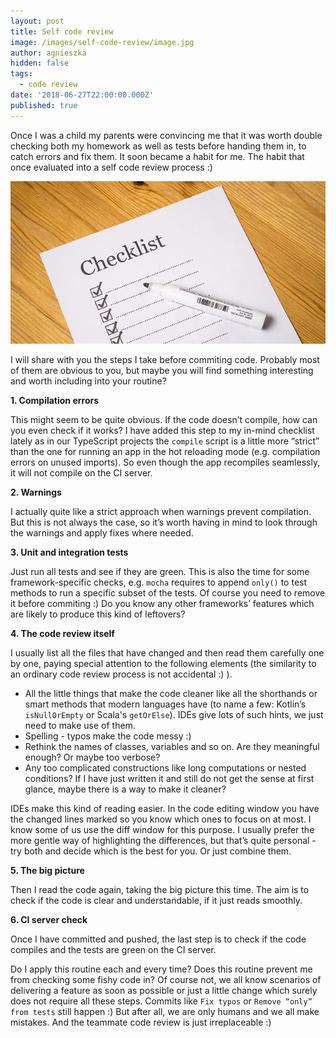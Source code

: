 ```yaml
---
layout: post
title: Self code review
image: /images/self-code-review/image.jpg
author: agnieszka
hidden: false
tags:
  - code review
date: '2018-06-27T22:00:00.000Z'
published: true
---
```


Once I was a child my parents were convincing me that it was  worth double checking both my homework as well as tests before handing them in, to catch errors and fix them. It soon became a habit for me. The habit that once evaluated into a self code review process :)

![](/images/self-code-review/image.jpg)

I will share with you the steps I take before commiting code. Probably most of them are obvious to you, but maybe you will find something interesting and worth including into your routine?

**1. Compilation errors**

This might seem to be quite obvious. If the code doesn’t compile, how can you even check if it works? I have added this step to my in-mind checklist lately as in our TypeScript projects the `compile` script is a little more “strict” than the one for running an app in the hot reloading mode (e.g. compilation errors on unused imports). So even though the app recompiles seamlessly, it will not compile on the CI server. 

**2. Warnings**

I actually quite like a strict approach when warnings prevent compilation. But this is not always the case, so it’s worth  having in mind to look through the warnings and apply fixes where needed.

**3. Unit and integration tests**

Just run all tests and see if they are green. This is also the time for some framework-specific checks, e.g. `mocha` requires to append `only()` to test methods to run a specific subset of the tests. Of course you need to remove it before commiting :) Do you know any other frameworks’ features which are likely to produce this kind of leftovers?

**4. The code review itself**

I usually list all the files that have changed and then read them carefully one by one, paying special attention to the following elements (the similarity to an ordinary code review process is not accidental :) ).

* All the little things that make the code cleaner like all the shorthands or smart methods that modern languages have (to name a few: Kotlin’s `isNullOrEmpty` or Scala's `getOrElse`). IDEs give lots of such hints, we just need to make use of them.
* Spelling - typos make the code messy :)
* Rethink the names of classes, variables and so on. Are they meaningful enough? Or maybe too verbose?
* Any too complicated constructions like long computations or nested conditions? If I have just written it and still do not get the sense at first glance, maybe there is a way to make it cleaner?

IDEs make this kind of reading easier. In the code editing window you have the changed lines marked so you know which ones to focus on at most. I know some of us use the diff window for this purpose. I usually prefer the more gentle way of highlighting the differences, but that’s quite personal - try both and decide which is the best for you. Or just combine them.

**5. The big picture**

Then I read the code again, taking the big picture this time. The aim is to check if the code is clear and understandable, if it just reads smoothly.

**6. CI server check** 

Once I have committed and pushed, the last step is to check if the code compiles and the tests are green on the CI server.


Do I apply this routine each and every time? Does this routine prevent me from checking some fishy code in? Of course not, we all know scenarios of delivering a feature as soon as possible or just a little change which surely does not require all these steps. Commits like `Fix typos` or `Remove “only” from tests` still happen :) But after all, we are only humans and we all make mistakes. And the teammate code review is just irreplaceable :)
